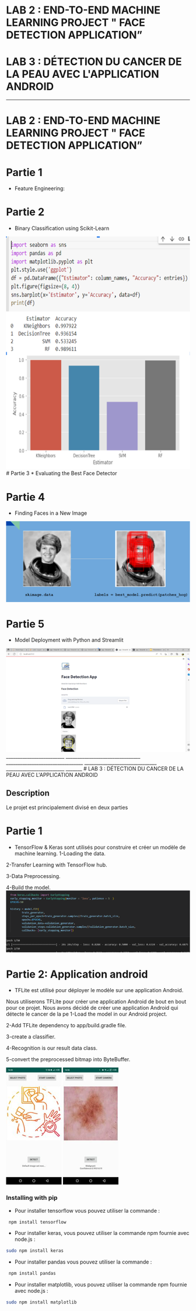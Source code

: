 
  # LAB 2 : END-TO-END MACHINE LEARNING PROJECT  " FACE DETECTION APPLICATION”
  # LAB 3 : DÉTECTION DU CANCER DE LA PEAU AVEC L'APPLICATION ANDROID
*******************************************************************************************************************************************************************



  # LAB 2 : END-TO-END MACHINE LEARNING PROJECT  " FACE DETECTION APPLICATION”
# Partie 1 
* Feature Engineering:
# Partie 2
* Binary Classification using Scikit-Learn
<img src="Ca.PNG" />
# Partie 3
* Evaluating the Best Face Detector

# Partie 4 
* Finding Faces in a New Image

<img src="partie4.PNG"/>

# Partie 5 
* Model Deployment with Python and Streamlit

<img src="tp2.PNG"/>
_________________________   ________________________________  _________________________________  _______________________________  _________________________  _______
 # LAB 3 : DÉTECTION DU CANCER DE LA PEAU AVEC L'APPLICATION ANDROID

## Description

Le projet est principalement divisé en deux parties 

# Partie 1 
* TensorFlow & Keras sont utilisés pour construire et créer un modèle de machine learning.
1-Loading the data.

2-Transfer Learning with TensorFlow hub.

3-Data Preprocessing.

4-Build the model.
<img src="tp3.PNG" />

# Partie 2: Application android 
* TFLite est utilisé pour déployer le modèle sur une application Android.

Nous utiliserons TFLite pour créer une application Android de bout en bout pour ce projet. Nous avons décidé de créer une application Android qui détecte le cancer de la pe
1-Load the model in our Android project.

2-Add TFLite dependency to app/build.gradle file.

3-create a classifier.

4-Recognition is our result data class.

5-convert the preprocessed bitmap into ByteBuffer.





<img src="app.jpg"/>              <img src="app1.jpg"/>





### Installing with pip
*  Pour installer tensorflow  vous pouvez utiliser la commande  :
```bash
 npm install tensorflow
```

* Pour installer  keras, vous pouvez utiliser la commande npm fournie avec node.js :
 ```bash
 sudo npm install keras
```
*  Pour installer  pandas  vous pouvez utiliser la commande  :
```bash
 npm install pandas
```

* Pour installer  matplotlib, vous pouvez utiliser la commande npm fournie avec node.js :
 ```bash
 sudo npm install matplotlib 
```
